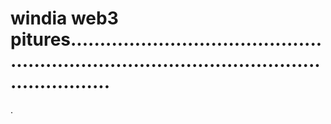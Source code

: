 # windia web3 pitures.................................................................................................................
.
